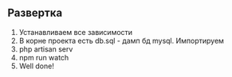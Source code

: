 ## Развертка 

1. Устанавливаем все зависимости
2. В корне проекта есть db.sql - дамп бд mysql. Импортируем
3. php artisan serv
4. npm run watch
5. Well done!
